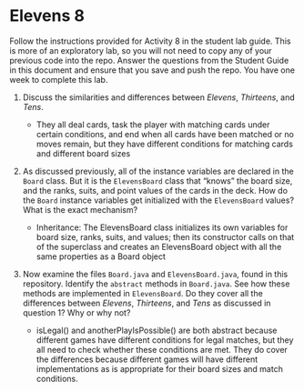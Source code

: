 # Elevens 8

Follow the instructions provided for Activity 8 in the student lab guide. This is more of an exploratory lab, so you will not need to copy any of your previous code into the repo. Answer the questions from the Student Guide in this document and ensure that you save and push the repo. You have one week to complete this lab.

1. Discuss the similarities and differences between *Elevens*, *Thirteens*, and *Tens*.

    * They all deal cards, task the player with matching cards under certain conditions, and end when all cards have been matched or no moves remain, but they have different conditions for matching cards and different board sizes

2. As discussed previously, all of the instance variables are declared in the `Board` class. But it is the `ElevensBoard` class that “knows” the board size, and the ranks, suits, and point values of the cards in the deck. How do the `Board` instance variables get initialized with the `ElevensBoard` values? What is the exact mechanism?

    * Inheritance: The ElevensBoard class initializes its own variables for board size, ranks, suits, and values; then its constructor calls on that of the superclass and creates an ElevensBoard object with all the same properties as a Board object

3. Now examine the files `Board.java` and `ElevensBoard.java`, found in this repository. Identify the `abstract` methods in `Board.java`. See how these methods are implemented in `ElevensBoard`. Do they cover all the differences between *Elevens*, *Thirteens*, and *Tens* as discussed in question 1? Why or why not?

    * isLegal() and anotherPlayIsPossible() are both abstract because different games have different conditions for legal matches, but they all need to check whether these conditions are met. They do cover the differences because different games will have different implementations as is appropriate for their board sizes and match conditions.
